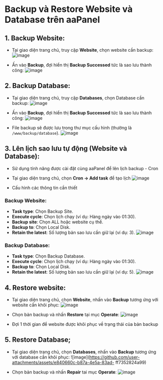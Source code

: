 # Backup và Restore Website và Database trên aaPanel
## 1. Backup Website:
- Tại giao diện trang chủ, truy cập **Website**, chọn website cần backup:
![image](https://github.com/user-attachments/assets/e408169c-6f9d-4906-9f64-9f99776713c8)

- Ấn vào **Backup**, đợi hiển thị **Backup Successed** tức là sao lưu thành công:
![image](https://github.com/user-attachments/assets/1841b1cb-706a-411c-85e3-79c4e94c5829)

## 2. Backup Database: 
- Tại giao diện trang chủ, truy cập **Databases**, chọn Database cần backup:
![image](https://github.com/user-attachments/assets/653a154f-5d16-4d5e-a7ba-c60b39dcd076)

- Ấn vào **Backup**, đợi hiển thị **Backup Successed** tức là sao lưu thành công:
![image](https://github.com/user-attachments/assets/bbb97c82-9ab8-45b1-a311-45a6b6710abf)

- File backup sẽ được lưu trong thư mục cấu hình (thường là `/www/backup/database`).
![image](https://github.com/user-attachments/assets/9d99270b-7043-4c69-a165-36c59d0aba21)

## 3. Lên lịch sao lưu tự động (Website và Database):
- Sử dụng tính năng được cài đặt cùng aaPanel để lên lịch backup - Cron
- Tại giao diện trang chủ, chọn **Cron -> Add task** để tạo lịch
![image](https://github.com/user-attachments/assets/f48f3d6b-7b7f-4c4a-a083-0fa3884676ea)

- Cấu hình các thông tin cần thiết

### Backup Website:
- **Task type**: Chọn Backup Site.
- **Execute cycle**: Chọn lịch chạy (ví dụ: Hàng ngày vào 01:30).
- **Backup site**: Chọn ALL hoặc website cụ thể.
- **Backup to**: Chọn Local Disk.
- **Retain the latest**: Số lượng bản sao lưu cần giữ lại (ví dụ: 3).
![image](https://github.com/user-attachments/assets/ebd557e1-ec3d-4df0-a4ee-0412bb0c89f0)

### Backup Database:
- **Task type**: Chọn Backup Database.
- **Execute cycle**: Chọn lịch chạy (ví dụ: Hàng ngày vào 01:30).
- **Backup to**: Chọn Local Disk.
- **Retain the latest**: Số lượng bản sao lưu cần giữ lại (ví dụ: 5).
![image](https://github.com/user-attachments/assets/2a0527cc-4e50-4b1f-8b4c-72f4450bfc32)

## 4. Restore website:
- Tại giao diện trang chủ, chọn **Website**, nhấn vào **Backup** tương ứng với website cần khôi phục:
![image](https://github.com/user-attachments/assets/cff3ee00-ad15-4b72-8087-1aaadf8c025c)

- Chọn bản backup và nhấn **Restore** tại mục **Operate**:
![image](https://github.com/user-attachments/assets/98adc725-fbdb-4a5d-ab12-c9a67fb03b52)

- Đợi 1 thời gian để website được khôi phục về trạng thái của bản backup

## 5. Restore Database;
- Tại giao diện trang chủ, chọn **Databases**, nhấn vào **Backup** tương ứng với database cần khôi phục:
![image](https://github.com/user-attachments/assets/e840660c-b87a-4e5a-83ad-
ff7352824a99)

- Chọn bản backup và nhấn **Repair** tai mục **Operate**:
![image](https://github.com/user-attachments/assets/47fcbbf7-c080-4935-a0bc-cfac8c8da8bc)

